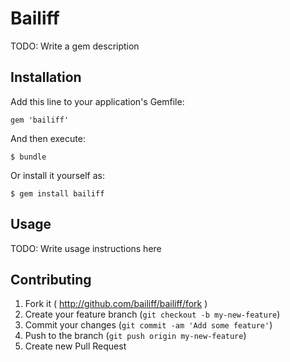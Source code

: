 # Bailiff

TODO: Write a gem description

## Installation

Add this line to your application's Gemfile:

    gem 'bailiff'

And then execute:

    $ bundle

Or install it yourself as:

    $ gem install bailiff

## Usage

TODO: Write usage instructions here

## Contributing

1. Fork it ( http://github.com/bailiff/bailiff/fork )
2. Create your feature branch (`git checkout -b my-new-feature`)
3. Commit your changes (`git commit -am 'Add some feature'`)
4. Push to the branch (`git push origin my-new-feature`)
5. Create new Pull Request
